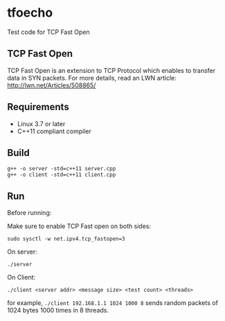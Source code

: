 tfoecho
=======

Test code for TCP Fast Open

## TCP Fast Open

TCP Fast Open is an extension to TCP Protocol which enables to transfer data in SYN packets.
For more details, read an LWN article: http://lwn.net/Articles/508865/

## Requirements

- Linux 3.7 or later
- C++11 compliant compiler

## Build

    g++ -o server -std=c++11 server.cpp
    g++ -o client -std=c++11 client.cpp

## Run

Before running:

Make sure to enable TCP Fast open on both sides:

    sudo sysctl -w net.ipv4.tcp_fastopen=3

On server:

    ./server

On Client:

    ./client <server addr> <message size> <test count> <threads>

for example, `./client 192.168.1.1 1024 1000 8` sends random packets of 1024 bytes 1000 times in 8 threads.
